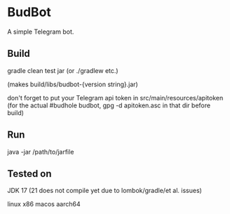 # BudBot

A simple Telegram bot.

## Build

gradle clean test jar (or ./gradlew etc.)

(makes build/libs/budbot-{version string}.jar)

don't forget to put your Telegram api token in src/main/resources/apitoken
(for the actual #budhole budbot, gpg -d apitoken.asc in that dir before build)

## Run

java -jar /path/to/jarfile

## Tested on
JDK 17 (21 does not compile yet due to lombok/gradle/et al. issues)

linux x86
macos aarch64

